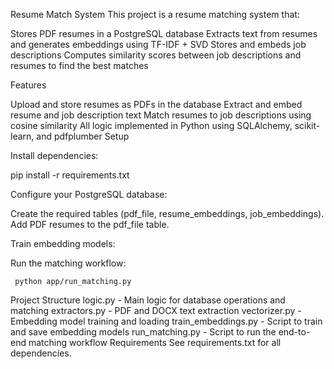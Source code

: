 Resume Match System
This project is a resume matching system that:

Stores PDF resumes in a PostgreSQL database
Extracts text from resumes and generates embeddings using TF-IDF + SVD
Stores and embeds job descriptions
Computes similarity scores between job descriptions and resumes to find the best matches


Features

Upload and store resumes as PDFs in the database
Extract and embed resume and job description text
Match resumes to job descriptions using cosine similarity
All logic implemented in Python using SQLAlchemy, scikit-learn, and pdfplumber
Setup

Install dependencies:

pip install -r requirements.txt

Configure your PostgreSQL database:

Create the required tables (pdf_file, resume_embeddings, job_embeddings).
Add PDF resumes to the pdf_file table.

Train embedding models:

Run the matching workflow:
   
     python app/run_matching.py

Project Structure
logic.py - Main logic for database operations and matching
extractors.py - PDF and DOCX text extraction
vectorizer.py - Embedding model training and loading
train_embeddings.py - Script to train and save embedding models
run_matching.py - Script to run the end-to-end matching workflow
Requirements
See requirements.txt for all dependencies.
